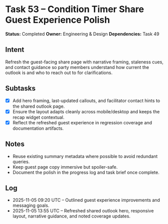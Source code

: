 # Task 53 – Condition Timer Share Guest Experience Polish

**Status:** Completed
**Owner:** Engineering & Design
**Dependencies:** Task 49

## Intent
Refresh the guest-facing share page with narrative framing, staleness cues, and contact guidance so party members understand how current the outlook is and who to reach out to for clarifications.

## Subtasks
- [x] Add hero framing, last-updated callouts, and facilitator contact hints to the shared outlook page.
- [x] Ensure the layout adapts cleanly across mobile/desktop and keeps the recap widget contextual.
- [x] Reflect the refreshed guest experience in regression coverage and documentation artifacts.

## Notes
- Reuse existing summary metadata where possible to avoid redundant queries.
- Keep guest page copy immersive but spoiler-safe.
- Document the polish in the progress log and task brief once complete.

## Log
- 2025-11-05 09:20 UTC – Outlined guest experience improvements and messaging goals.
- 2025-11-05 13:55 UTC – Refreshed shared outlook hero, responsive layout, narrative guidance, and noted coverage updates.
